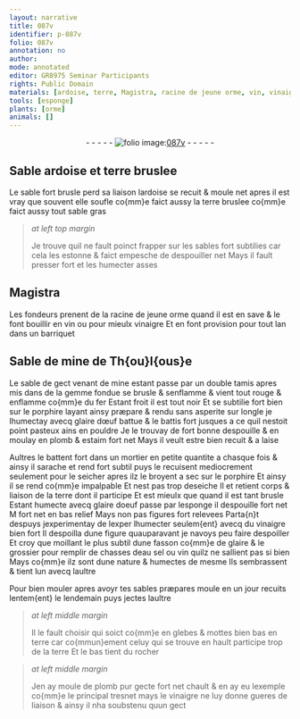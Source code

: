 ```yaml
---
layout: narrative
title: 087v
identifier: p-087v
folio: 087v
annotation: no
author:
mode: annotated
editor: GR8975 Seminar Participants
rights: Public Domain
materials: [ardoise, terre, Magistra, racine de jeune orme, vin, vinaigre, gemme, porphire, glaire dœuf, plomb, estaim, glaire doeuf, glaire, eau, sel]
tools: [esponge]
plants: [orme]
animals: []
---
```


<div class="folio" align="center">- - - - - <a href="http://gallica.bnf.fr/ark:/12148/btv1b10500001g/f180.image" target="_blank"><img src="https://cu-mkp.github.io/2017-workshop-edition/assets/photo-icon.png" alt="folio image: " style="display:inline-block; margin-bottom:-3px;"/>087v</a> - - - - - </div>  
  

## Sable <span class="m">ardoise</span> et <span class="m">terre</span> bruslee

 
Le sable fort brusle perd sa liaison l<span class="m">ardoise</span> se recuit
 & moule net apres il est vray que souvent elle soufle co{mm}e faict
 aussy la <span class="m">terre</span> bruslee co{mm}e faict aussy tout sable gras
 
> *at left top margin*
> 
>   Je trouve quil ne fault
 poinct frapper sur les sables fort subtilies
 car cela les estonne & faict empesche de
 despouiller net
 Mays il fault
 presser fort
 et les humecter
 asses
 
 
  

## <span class="m">Magistra</span>

 
Les <span class="pro">fondeurs</span> prenent de la <span class="m">racine de jeune <span class="pa">orme</span></span> quand il
 est en save & le font bouillir en <span class="m">vin</span> ou pour mieulx <span class="m">vinaigre</span>
 Et en font provision pour tout lan dans un barriquet
 
 
  

## Sable de mine de <span class="pl">Th{ou}l{ous}e</span>

 
Le sable de gect venant de mine estant passe par un double
 tamis apres mis dans de la <span class="m">gemme</span> fondue se brusle & senflamme
 & vient tout rouge & enflamme co{mm}e du fer Estant froit il est
 tout noir Et se subtilie fort bien sur le <span class="m">porphire</span> layant
 ainsy præpare & rendu sans asperite sur longle je lhumectay avecq
 <span class="m">glaire dœuf</span> battue & le battis fort jusques a ce quil nestoit point
 pasteux ains en pouldre Je le trouvay de fort bonne despouille
 & en moulay en <span class="m">plomb</span> & <span class="m">estaim</span> fort net Mays il veult estre
 bien recuit & a laise
 
Aultres le battent fort dans un mortier en petite quantite a
 chasque fois & ainsy il sarache et rend fort subtil puys le recuisent
 mediocrement seulement pour le seicher apres ilz le broyent a sec
 sur le <span class="m">porphire</span> Et ainsy il se rend co{mm}e impalpable Et nest pas trop
 deseiche Il et retient corps & liaison de la terre dont il participe
 Et est mieulx que quand il est tant brusle Estant humecte avecq
 <span class="m">glaire doeuf</span> passe par l<span class="tl">esponge</span> il despouille fort net M fort
 net en bas relief Mays non pas figures fort relevees Parta{n}t
 despuys jexperimentay de lexper lhumecter seulem{ent} avecq du
 <span class="m">vinaigre</span> bien fort Il despoilla dune figure quauparavant
 je navoys peu faire despoiller Et croy que moillant le plus
 subtil dune fasson co{mm}e de <span class="m">glaire</span> & le grossier pour remplir de
 chasses d<span class="m">eau</span> <span class="m">sel</span> ou <span class="m">vin</span> quilz ne sallient pas si bien Mays
 co{mm}e ilz sont dune nature & humectes de mesme Ils sembrassent
 & tient lun avecq laultre
 
Pour bien mouler apres avoyr tes sables præpares
 moule en un jour recuits lentem{ent} le lendemain puys jectes laultre
 
> *at left middle margin*
> 
>   Il le fault choisir
 qui soict co{mm}e en
 glebes & mottes bien
 bas en terre car
 co{mmun}ement celuy qui se
 trouve en hault participe trop de
 la terre Et le bas
 tient du rocher
 
> *at left middle margin*
> 
>   Jen ay moule de
 <span class="m">plomb</span> pur gecte fort
 net chault & en ay
 eu lexemple co{mm}e le
 principal tresnet
 mays le <span class="m">vinaigre</span>
 ne luy donne gueres
 de liaison & ainsy
 il nha soubstenu
 quun gect
 
